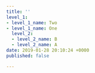 ```yaml
---
title: ''
level_1:
- level_1_name: Two
- level_1_name: One
  level_2:
  - level_2_name: B
  - level_2_name: A
date: 2019-01-28 20:10:24 +0000
published: false

---
```

